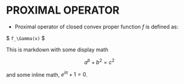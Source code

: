 # PROXIMAL OPERATOR
- Proximal operator of closed convex proper function $`f`$ is defined as:

$ ` f_\Gamma(x) ` $

This is markdown with some display math
```math
a^b + b^2 = c^2
```
and some inline math, $`e^{i\pi} + 1 = 0`$.
